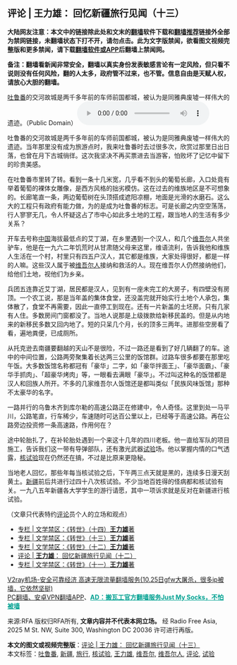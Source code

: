  <h2>评论 | 王力雄： 回忆新疆旅行见闻（十三）</h2> <p class="notice"><b>大陆网友注意：本文中的链接除此处和文末的<a href="https://github.com/bannedbook/fanqiang" >翻墙</a>软件下载和<a href="https://github.com/killgcd/justmysocks/blob/master/README.md">翻墙推荐</a>链接外全部为禁网链接，未翻墙状态下打不开，请勿点击。此为文字版禁闻，欲看图文视频完整版和更多禁闻，请下载<a href="https://github.com/bannedbook/fanqiang">翻墙软件或APP</a>后翻墙上禁闻网。</p><p>备注：翻墙看新闻非常安全，翻墙以真实身份发表敏感言论有一定风险，但只看不说则没有任何风险，翻的人太多，政府管不过来，也不管。信息自由是天赋人权，请放心大胆的翻墙。</b></p>  <div class="entry"> <p><a href="https://www.bannedbook.org/bnews/tag/%e5%90%90%e9%b2%81%e7%95%aa/" class="st_tag internal_tag" rel="tag" title="标签 吐鲁番 下的日志">吐鲁番</a>的交河故城是两千多年前的车师前国都城，被认为是同雅典废墟一样伟大的遗迹。（Public Domain）<audio controls="controls" class="story_audio" type="audio/mpeg" preload="metadata" src="https://www.rfa.org/mandarin/pinglun/xueyumantan/wlx-10302020131715.html/m1030-wlxe.mp3"></audio></p> <p>吐鲁番的交河故城是两千多年前的车师前国都城，被认为是同雅典废墟一样伟大的遗迹。当年那里没有成为旅游点时，我来吐鲁番时去过很多次，欣赏过那里日出日落，也曾在月下古城徜徉。这次我坚决不再买票进去当游客，怕败坏了记忆中留下的珍贵美感。</p>  <p>在吐鲁番市里转了转。看到一条十几米宽，几乎看不到头的葡萄长廊，入口处竟有举着葡萄的裸体女雕像，是西方风格的拙劣模仿。这在过去的维族地区是不可想象的。长廊笔直一条，两边葡萄树在头顶搭成遮阳凉棚，地面是光滑的水磨石。这么大的工程只有政府有能力做，为的是成为吐鲁番的标志。可是长廊之内空空荡荡，行人寥寥无几，令人怀疑这占了市中心如此多土地的工程，跟当地人的生活有多少关系？</p> <p>开车去号称<span class='wp_keywordlink_affiliate'><a href="https://www.bannedbook.org/" title="中国" target="_blank">中国</a></span>海拔最低点的艾丁湖，在乡里遇到一个汉人，和几个<a href="https://www.bannedbook.org/bnews/tag/%E7%BB%B4%E5%90%BE%E5%B0%94/" class="st_tag internal_tag" rel="tag" title="标签 维吾尔 下的日志">维吾尔</a>人共坐驴车，他是在一九六二年饥荒时从甘肃随父母来这里，维语流利，告诉我他和维族人生活在一个村，村里只有四五户汉人，其它都是维族，大家处得很好，都是一样的人嘛。这些汉人属于被<a href="https://www.bannedbook.org/bnews/tag/%E7%BB%B4%E5%90%BE%E5%B0%94%E4%BA%BA/" class="st_tag internal_tag" rel="tag" title="标签 维吾尔人 下的日志">维吾尔人</a>接纳和救活的人。现在维吾尔人仍然接纳他们，给他们土地，视他们为乡亲。</p>  <p>兵团五连靠近艾丁湖，居民都是汉人，见到有一座未完工的大房子，有四壁没有房顶。一个农工说，那是当年盖的集体食堂，还没盖完就开始实行土地个人承包，集体散了，食堂不再需要，因此一直停工到现在。还有一片新盖的土坯房。只有几家有人住。多数房间门窗都没了。当地人说那是上级拨款给新移民盖的。但是从内地来的新移民多数又回内地了。短的只呆几个月，长的顶多三两年。进那些空房看了看，遍地粪便，已成厕所。</p> <p>从托克逊去南疆要翻越的天山不是很险，不过一路还是看到了好几辆翻了的车。途中的中间位置，公路两旁聚集着长达两三公里的饭馆群。过路车很多都要在那里吃午饭。大多数饭馆名称都冠有「豪华」二字，如「豪华拌面王」、「豪华面霸」、「豪华手抓肉」、「超豪华烤肉」等，一眼看去满眼「豪华」。不过叫这种名的饭馆都是汉人和回族人所开。不多的几家维吾尔人饭馆还是都叫类似「民族风味饭馆」那种不太豪华的名字。</p>  <p>一路并行的乌鲁木齐到库尔勒的高速公路正在修建中，令人奇怪。这里到处一马平川，公路笔直，行车稀少，车速随时可达百公里以上，已经等于高速公路。再在公路旁边投资修一条高速路，作用何在？</p> <p>途中轮胎扎了，在补轮胎处遇到一个来这十几年的四川老板。他一直给军队的项目施工，告诉我们这一带有导弹部队，还有激光武器<a href="https://www.bannedbook.org/bnews/tag/%E8%AF%95%E9%AA%8C/" class="st_tag internal_tag" rel="tag" title="标签 试验 下的日志">试验</a>场。他以掌握内情的口气透露，<a href="https://www.bannedbook.org/bnews/tag/%E6%A0%B8%E8%AF%95%E9%AA%8C/" class="st_tag internal_tag" rel="tag" title="标签 核试验 下的日志">核试验</a>现在仍然还在搞，不过是比原来更隐秘。</p>  <p>当地老人回忆，那些年每当核试验之后，下午两三点天就是黑的，连续多日漫天刮黄土。<a href="https://www.bannedbook.org/bnews/tag/%e6%96%b0%e7%96%86/" class="st_tag internal_tag" rel="tag" title="标签 新疆 下的日志">新疆</a>前后共进行过四十八次核试验。不少当地百姓得的怪病都和核试验有关。一九八五年新疆各大学学生的游行请愿，其中一项诉求就是反对在新疆进行核试验。</p> <p>（文章只代表特约<span class='wp_keywordlink_affiliate'><a href="https://www.bannedbook.org/bnews/comments/" title="新闻评论" target="_blank">评论</a></span>员个人的立场和观点）</p> <ul class='op-related-articles' title='相关阅读'> <li><a href='https://www.bannedbook.org/bnews/ssgc/20201030/1423003.html' target='_blank'>专栏 | 文学禁区：《转世》（十四）<b>王力雄</b>著</a></li> <li><a href='https://www.bannedbook.org/bnews/ssgc/20201024/1419211.html' target='_blank'>专栏 | 文学禁区：《转世》（十三）<b>王力雄</b>著</a></li> <li><a href='https://www.bannedbook.org/bnews/ssgc/20201016/1415172.html' target='_blank'>专栏 | 文学禁区：《转世》（十二）<b>王力雄</b>著</a></li> <li><a href='https://www.bannedbook.org/bnews/comments/20201015/1413926.html' target='_blank'>评论 | <b>王力雄</b>： 回忆新疆旅行见闻（十二）</a></li> <li><a href='https://www.bannedbook.org/bnews/ssgc/20201010/1411522.html' target='_blank'>专栏 | 文学禁区：《转世》（十一）<b>王力雄</b>著</a></li> </ul> <p class="texttj"> <a href="https://www.bannedbook.org/forum23/topic22702.html" target="_blank">V2ray机场-安全可靠经济 高速无限流量翻墙服务(10.25日gfw大屠杀，很多ip被墙，它依然坚挺)</a><br/> <a href="https://github.com/bannedbook/fanqiang/wiki/%E7%A6%81%E9%97%BB%E7%BD%91%E5%AE%89%E5%8D%93%E7%BF%BB%E5%A2%99%E6%96%B0%E9%97%BBAPP" target="_blank">PC翻墙、安卓VPN翻墙APP</a>、<span onclick="window.open('https://github.com/killgcd/justmysocks/blob/master/README.md')" style="font-weight:bold;color:#00A191;cursor:pointer;text-decoration:underline;outline:none">AD：搬瓦工官方翻墙服务Just My Socks，不怕被墙</span></p><p>来源:RFA  版权归RFA所有, <strong>文章内容并不代表本网立场。</strong>  经 Radio Free Asia, 2025 M St. NW, Suite 300, Washington DC 20036 许可进行再版。</p><a name='sharetosocial'></a>       <div><b>本文的图文或视频完整版</b>：<a href='https://www.bannedbook.org/bnews/comments/20201031/1423081.html'>评论 | 王力雄： 回忆新疆旅行见闻（十三）</a></div>  </div><!--END ENTRY--> <div class="postfooter"> <div>本文标签：<a href="https://www.bannedbook.org/bnews/tag/%e5%90%90%e9%b2%81%e7%95%aa/" rel="tag">吐鲁番</a>, <a href="https://www.bannedbook.org/bnews/tag/%e6%96%b0%e7%96%86/" rel="tag">新疆</a>, <a href="https://www.bannedbook.org/bnews/tag/%E6%97%85%E8%A1%8C/" rel="tag">旅行</a>, <a href="https://www.bannedbook.org/bnews/tag/%E6%A0%B8%E8%AF%95%E9%AA%8C/" rel="tag">核试验</a>, <a href="https://www.bannedbook.org/bnews/tag/%e7%8e%8b%e5%8a%9b%e9%9b%84/" rel="tag">王力雄</a>, <a href="https://www.bannedbook.org/bnews/tag/%E7%BB%B4%E5%90%BE%E5%B0%94/" rel="tag">维吾尔</a>, <a href="https://www.bannedbook.org/bnews/tag/%E7%BB%B4%E5%90%BE%E5%B0%94%E4%BA%BA/" rel="tag">维吾尔人</a>, <a href="https://www.bannedbook.org/bnews/tag/%E8%AF%84%E8%AE%BA/" rel="tag">评论</a>, <a href="https://www.bannedbook.org/bnews/tag/%E8%AF%95%E9%AA%8C/" rel="tag">试验</a></div>  </div><!--END POSTFOOTER--> 